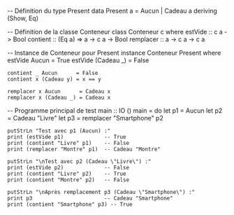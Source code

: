 -- Définition du type Present
data Present a = Aucun | Cadeau a
    deriving (Show, Eq)

-- Définition de la classe Conteneur
class Conteneur c where
    estVide    :: c a -> Bool
    contient   :: (Eq a) => a -> c a -> Bool
    remplacer  :: a -> c a -> c a

-- Instance de Conteneur pour Present
instance Conteneur Present where
    estVide Aucun         = True
    estVide (Cadeau _)    = False

    contient _ Aucun      = False
    contient x (Cadeau y) = x == y

    remplacer x Aucun      = Cadeau x
    remplacer x (Cadeau _) = Cadeau x

-- Programme principal de test
main :: IO ()
main = do
    let p1 = Aucun
    let p2 = Cadeau "Livre"
    let p3 = remplacer "Smartphone" p2

    putStrLn "Test avec p1 (Aucun) :"
    print (estVide p1)             -- True
    print (contient "Livre" p1)    -- False
    print (remplacer "Montre" p1)  -- Cadeau "Montre"

    putStrLn "\nTest avec p2 (Cadeau \"Livre\") :"
    print (estVide p2)             -- False
    print (contient "Livre" p2)    -- True
    print (contient "Montre" p2)   -- False

    putStrLn "\nAprès remplacement p3 (Cadeau \"Smartphone\") :"
    print p3                       -- Cadeau "Smartphone"
    print (contient "Smartphone" p3) -- True
